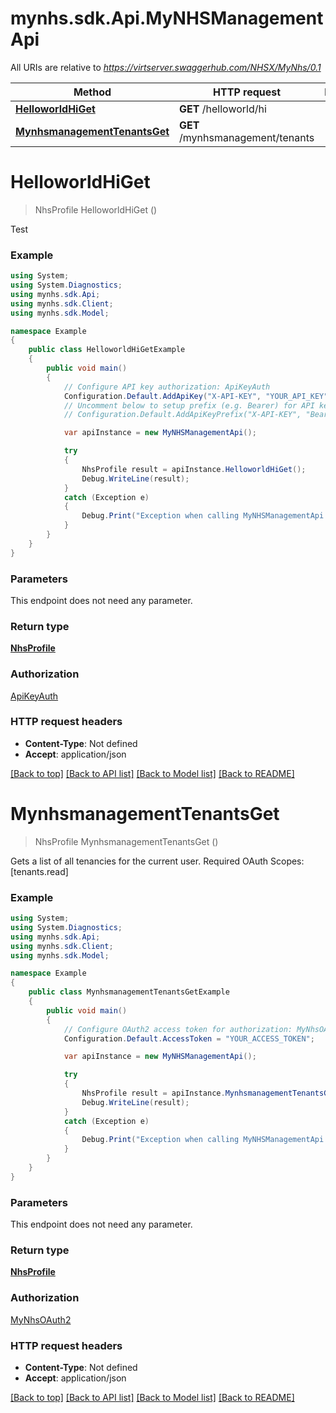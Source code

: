 # mynhs.sdk.Api.MyNHSManagementApi

All URIs are relative to *https://virtserver.swaggerhub.com/NHSX/MyNhs/0.1*

Method | HTTP request | Description
------------- | ------------- | -------------
[**HelloworldHiGet**](MyNHSManagementApi.md#helloworldhiget) | **GET** /helloworld/hi | 
[**MynhsmanagementTenantsGet**](MyNHSManagementApi.md#mynhsmanagementtenantsget) | **GET** /mynhsmanagement/tenants | 

<a name="helloworldhiget"></a>
# **HelloworldHiGet**
> NhsProfile HelloworldHiGet ()



Test

### Example
```csharp
using System;
using System.Diagnostics;
using mynhs.sdk.Api;
using mynhs.sdk.Client;
using mynhs.sdk.Model;

namespace Example
{
    public class HelloworldHiGetExample
    {
        public void main()
        {
            // Configure API key authorization: ApiKeyAuth
            Configuration.Default.AddApiKey("X-API-KEY", "YOUR_API_KEY");
            // Uncomment below to setup prefix (e.g. Bearer) for API key, if needed
            // Configuration.Default.AddApiKeyPrefix("X-API-KEY", "Bearer");

            var apiInstance = new MyNHSManagementApi();

            try
            {
                NhsProfile result = apiInstance.HelloworldHiGet();
                Debug.WriteLine(result);
            }
            catch (Exception e)
            {
                Debug.Print("Exception when calling MyNHSManagementApi.HelloworldHiGet: " + e.Message );
            }
        }
    }
}
```

### Parameters
This endpoint does not need any parameter.

### Return type

[**NhsProfile**](NhsProfile.md)

### Authorization

[ApiKeyAuth](../README.md#ApiKeyAuth)

### HTTP request headers

 - **Content-Type**: Not defined
 - **Accept**: application/json

[[Back to top]](#) [[Back to API list]](../README.md#documentation-for-api-endpoints) [[Back to Model list]](../README.md#documentation-for-models) [[Back to README]](../README.md)
<a name="mynhsmanagementtenantsget"></a>
# **MynhsmanagementTenantsGet**
> NhsProfile MynhsmanagementTenantsGet ()



Gets a list of all tenancies for the current user. Required OAuth Scopes: [tenants.read]

### Example
```csharp
using System;
using System.Diagnostics;
using mynhs.sdk.Api;
using mynhs.sdk.Client;
using mynhs.sdk.Model;

namespace Example
{
    public class MynhsmanagementTenantsGetExample
    {
        public void main()
        {
            // Configure OAuth2 access token for authorization: MyNhsOAuth2
            Configuration.Default.AccessToken = "YOUR_ACCESS_TOKEN";

            var apiInstance = new MyNHSManagementApi();

            try
            {
                NhsProfile result = apiInstance.MynhsmanagementTenantsGet();
                Debug.WriteLine(result);
            }
            catch (Exception e)
            {
                Debug.Print("Exception when calling MyNHSManagementApi.MynhsmanagementTenantsGet: " + e.Message );
            }
        }
    }
}
```

### Parameters
This endpoint does not need any parameter.

### Return type

[**NhsProfile**](NhsProfile.md)

### Authorization

[MyNhsOAuth2](../README.md#MyNhsOAuth2)

### HTTP request headers

 - **Content-Type**: Not defined
 - **Accept**: application/json

[[Back to top]](#) [[Back to API list]](../README.md#documentation-for-api-endpoints) [[Back to Model list]](../README.md#documentation-for-models) [[Back to README]](../README.md)

